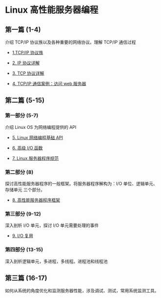 # Linux 高性能服务器编程

## 第一篇 (1-4)

介绍 TCP/IP 协议族以及各种重要的网络协议。理解 TCP/IP 通信过程

- [1.TCP/IP 协议族](./chapter1.md)

- [2. IP 协议详解](./chapter2.md)

- [3. TCP 协议详解](./chapter3.md)

- [4. TCP/IP 通信案例：访问 web 服务器](./chapter4.md)

## 第二篇 (5-15)

### 第一部分 (5-7)

介绍 Linux OS 为网络编程提供的 API

- [5. Linux 网络编程基础 API](./chapter5.md)

- [6. 高级 I/O 函数](./chapter6.md)

- [7. Linux 服务器程序规范](./chapter7.md)


### 第二部分 (8)

探讨高性能服务器程序的一般框架。将服务器程序解构为：I/O 单位、逻辑单元、存储单元 三个部分。

- [8. 高性能服务器程序框架](./chapter8.md)

### 第三部分 (9-12)

深入剖析 I/O 单元，探讨 I/O 单元需要处理的事件

- [9. I/O 复用]()


### 第四部分 (13-15)

深入剖析逻辑单元，多进程，多线程。进程池和线程池

## 第三篇 (16-17)

如何从系统的角度优化和监测服务器性能，涉及调试、测试，常用系统监测工具。

